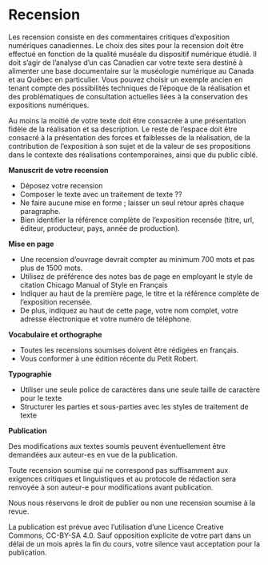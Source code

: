 # Recension

Les recension consiste en des commentaires critiques d’exposition numériques canadiennes. Le choix des sites pour la recension doit être effectué en fonction de la qualité muséale du dispositif numérique étudié. Il doit s’agir de l’analyse d’un cas Canadien car votre texte sera destiné à alimenter une base documentaire sur la muséologie numérique au Canada et au Québec en particulier. Vous pouvez choisir un exemple ancien en tenant compte des possibilités techniques de l’époque de la réalisation et des problématiques de consultation actuelles liées à la conservation des expositions numériques.

Au moins la moitié de votre texte doit être consacrée à une présentation fidèle de la réalisation et sa description. Le reste de l’espace doit être consacré à la présentation des forces et faiblesses de la réalisation, de la contribution de l’exposition à son sujet et de la valeur de ses propositions dans le contexte des réalisations contemporaines, ainsi que du public ciblé.

**Manuscrit de votre recension**

- Déposez votre recension 
- Composer le texte avec un traitement de texte ??
- Ne faire aucune mise en forme ; laisser un seul retour après chaque paragraphe.
- Bien identifier la référence complète de l’exposition recensée (titre, url, éditeur, producteur, pays, année de production).

**Mise en page**

- Une recension d’ouvrage devrait compter au minimum 700 mots et pas plus de 1500 mots.
- Utilisez de préférence des notes bas de page en employant le style de citation Chicago Manual of Style en Français
- Indiquer au haut de la première page, le titre et la référence complète de l’exposition recensée.
- De plus, indiquez au haut de cette page, votre nom complet, votre adresse électronique et votre numéro de téléphone.

**Vocabulaire et orthographe**

- Toutes les recensions soumises doivent être rédigées en français.
- Vous conformer à une édition récente du Petit Robert.

**Typographie**

- Utiliser une seule police de caractères dans une seule taille de caractère pour le texte
- Structurer les parties et sous-parties avec les styles de traitement de texte

**Publication**

Des modifications aux textes soumis peuvent éventuellement être demandées aux auteur-es en vue de la publication.

Toute recension soumise qui ne correspond pas suffisamment aux exigences critiques et linguistiques et au protocole de rédaction sera renvoyée à son auteur-e pour modifications avant publication.

Nous nous réservons le droit de publier ou non une recension soumise à la revue.

La publication est prévue avec l’utilisation d’une Licence Creative Commons, CC-BY-SA 4.0. Sauf opposition explicite de votre part dans un délai de un mois après la fin du cours, votre silence vaut acceptation pour la publication.